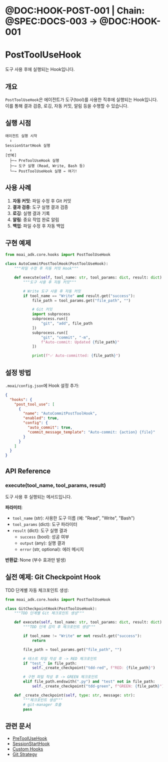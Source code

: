 # @DOC:HOOK-POST-001 | Chain: @SPEC:DOCS-003 -> @DOC:HOOK-001

# PostToolUseHook

도구 사용 후에 실행되는 Hook입니다.

## 개요

`PostToolUseHook`은 에이전트가 도구(tool)를 사용한 직후에 실행되는 Hook입니다. 이를 통해 결과 검증, 로깅, 자동 커밋, 알림 등을 수행할 수 있습니다.

## 실행 시점

```
에이전트 실행 시작
  ↓
SessionStartHook 실행
  ↓
[반복]
  ├─→ PreToolUseHook 실행
  ├─→ 도구 실행 (Read, Write, Bash 등)
  └─→ PostToolUseHook 실행 ← 여기!
```

## 사용 사례

1. **자동 커밋**: 파일 수정 후 Git 커밋
2. **결과 검증**: 도구 실행 결과 검증
3. **로깅**: 실행 결과 기록
4. **알림**: 중요 작업 완료 알림
5. **백업**: 파일 수정 후 자동 백업

## 구현 예제

```python
from moai_adk.core.hooks import PostToolUseHook

class AutoCommitPostToolHook(PostToolUseHook):
    """파일 수정 후 자동 커밋 Hook"""

    def execute(self, tool_name: str, tool_params: dict, result: dict) -> None:
        """도구 사용 후 자동 커밋"""

        # Write 도구 사용 후 자동 커밋
        if tool_name == "Write" and result.get("success"):
            file_path = tool_params.get("file_path", "")

            # Git 커밋
            import subprocess
            subprocess.run([
                "git", "add", file_path
            ])
            subprocess.run([
                "git", "commit", "-m",
                f"Auto-commit: Updated {file_path}"
            ])

            print(f"✅ Auto-committed: {file_path}")
```

## 설정 방법

`.moai/config.json`에 Hook 설정 추가:

```json
{
  "hooks": {
    "post_tool_use": [
      {
        "name": "AutoCommitPostToolHook",
        "enabled": true,
        "config": {
          "auto_commit": true,
          "commit_message_template": "Auto-commit: {action} {file}"
        }
      }
    ]
  }
}
```

## API Reference

### execute(tool_name, tool_params, result)

도구 사용 후 실행되는 메서드입니다.

**파라미터**:
- `tool_name` (str): 사용한 도구 이름 (예: "Read", "Write", "Bash")
- `tool_params` (dict): 도구 파라미터
- `result` (dict): 도구 실행 결과
  - `success` (bool): 성공 여부
  - `output` (any): 실행 결과
  - `error` (str, optional): 에러 메시지

**반환값**: None (부수 효과만 발생)

## 실전 예제: Git Checkpoint Hook

TDD 단계별 자동 체크포인트 생성:

```python
from moai_adk.core.hooks import PostToolUseHook

class GitCheckpointHook(PostToolUseHook):
    """TDD 단계별 Git 체크포인트 생성"""

    def execute(self, tool_name: str, tool_params: dict, result: dict) -> None:
        """TDD 단계 감지 후 체크포인트 생성"""

        if tool_name != "Write" or not result.get("success"):
            return

        file_path = tool_params.get("file_path", "")

        # 테스트 파일 작성 후 -> RED 체크포인트
        if "test_" in file_path:
            self._create_checkpoint("tdd-red", f"RED: {file_path}")

        # 구현 파일 작성 후 -> GREEN 체크포인트
        elif file_path.endswith(".py") and "test" not in file_path:
            self._create_checkpoint("tdd-green", f"GREEN: {file_path}")

    def _create_checkpoint(self, type: str, message: str):
        """체크포인트 생성"""
        # git-manager 호출
        pass
```

## 관련 문서

- [PreToolUseHook](pre-tool-use-hook.md)
- [SessionStartHook](session-start-hook.md)
- [Custom Hooks](custom-hooks.md)
- [Git Strategy](../configuration/personal-vs-team.md)
